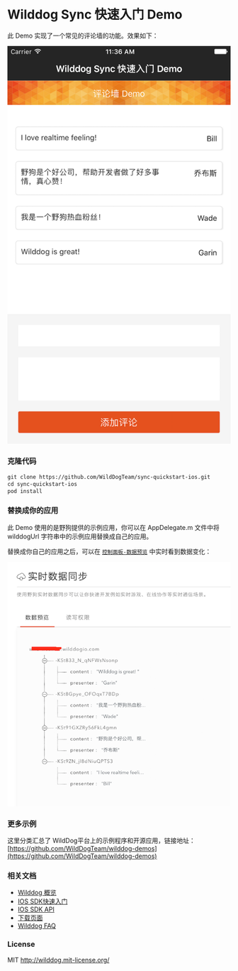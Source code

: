 # Wilddog Sync 快速入门 Demo 

此 Demo 实现了一个常见的评论墙的功能。效果如下：

![](commentwall.png)

### 克隆代码

    git clone https://github.com/WildDogTeam/sync-quickstart-ios.git
    cd sync-quickstart-ios
    pod install

### 替换成你的应用

此 Demo 使用的是野狗提供的示例应用，你可以在 AppDelegate.m 文件中将 wilddogUrl 字符串中的示例应用替换成自己的应用。

替换成你自己的应用之后，可以在 [`控制面板-数据预览`](https://docs.wilddog.com/console/administer.html#数据预览) 中实时看到数据变化：

![](wilddogdata.png)


### 更多示例

这里分类汇总了 WildDog平台上的示例程序和开源应用，链接地址：[https://github.com/WildDogTeam/wilddog-demos](https://github.com/WildDogTeam/wilddog-demos)

### 相关文档

* [Wilddog 概览](https://z.wilddog.com/overview/introduction)
* [IOS SDK快速入门](https://z.wilddog.com/ios/quickstart)
* [IOS SDK API](https://z.wilddog.com/ios/api)
* [下载页面](https://www.wilddog.com/download/)
* [Wilddog FAQ](https://z.wilddog.com/questions)

### License
MIT
http://wilddog.mit-license.org/

